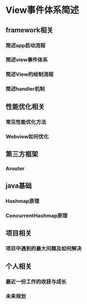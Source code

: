 # View事件体系简述

## framework相关

### 简述app启动流程

### 简述view事件体系

### 简述View的绘制流程

### 简述handler机制

## 性能优化相关
### 常见性能优化方法

### Webview如何优化

## 第三方框架
### Arouter


## java基础

### Hashmap原理

### ConcurrentHashmap原理


## 项目相关

### 项目中遇到的最大问题及如何解决



## 个人相关
### 最近一份工作的收获与成长

### 未来规划


